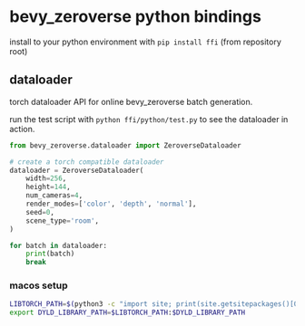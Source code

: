 # bevy_zeroverse python bindings

install to your python environment with `pip install ffi` (from repository root)


## dataloader

torch dataloader API for online bevy_zeroverse batch generation.

run the test script with `python ffi/python/test.py` to see the dataloader in action.

```python
from bevy_zeroverse.dataloader import ZeroverseDataloader

# create a torch compatible dataloader
dataloader = ZeroverseDataloader(
    width=256,
    height=144,
    num_cameras=4,
    render_modes=['color', 'depth', 'normal'],
    seed=0,
    scene_type='room',
)

for batch in dataloader:
    print(batch)
    break

```


### macos setup

```bash
LIBTORCH_PATH=$(python3 -c "import site; print(site.getsitepackages()[0] + '/torch/lib')")
export DYLD_LIBRARY_PATH=$LIBTORCH_PATH:$DYLD_LIBRARY_PATH
```
